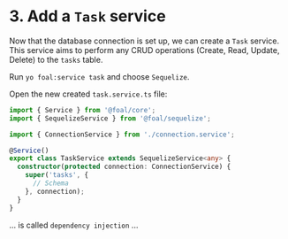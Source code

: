 # 3. Add a `Task` service

Now that the database connection is set up, we can create a `Task` service. This service aims to perform any CRUD operations (Create, Read, Update, Delete) to the `tasks` table.

Run `yo foal:service task` and choose `Sequelize`.

Open the new created `task.service.ts` file:

```typescript
import { Service } from '@foal/core';
import { SequelizeService } from '@foal/sequelize';

import { ConnectionService } from './connection.service';

@Service()
export class TaskService extends SequelizeService<any> {
  constructor(protected connection: ConnectionService) {
    super('tasks', {
      // Schema
    }, connection);
  }
}

```

... is called `dependency injection` ...